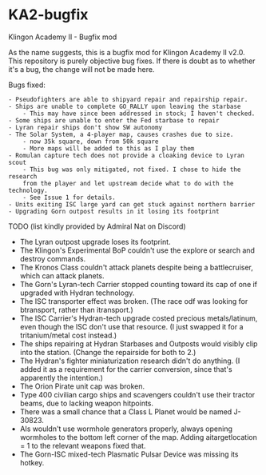 # KA2-bugfix
Klingon Academy II - Bugfix mod

As the name suggests, this is a bugfix mod for Klingon Academy II v2.0. This
repository is purely objective bug fixes. If there is doubt as to whether it's
a bug, the change will not be made here.

Bugs fixed:

	- Pseudofighters are able to shipyard repair and repairship repair.
	- Ships are unable to complete GO_RALLY upon leaving the starbase
		- This may have since been addressed in stock; I haven't checked.
	- Some ships are unable to enter the Fed starbase to repair
	- Lyran repair ships don't show SW autonomy
	- The Solar System, a 4-player map, causes crashes due to size.
		- now 35k square, down from 50k square
		- More maps will be added to this as I play them
	- Romulan capture tech does not provide a cloaking device to Lyran scout
		- This bug was only mitigated, not fixed. I chose to hide the research
		from the player and let upstream decide what to do with the technology.
		- See Issue 1 for details.
	- Units exiting ISC large yard can get stuck against northern barrier
	- Upgrading Gorn outpost results in it losing its footprint
	
TODO (list kindly provided by Admiral Nat on Discord)

- The Lyran outpost upgrade loses its footprint.
- The Klingon's Experimental BoP couldn't use the explore or search and destroy commands.
- The Kronos Class couldn't attack planets despite being a battlecruiser, which can attack planets.
- The Gorn's Lyran-tech Carrier stopped counting toward its cap of one if upgraded with Hydran technology.
- The ISC transporter effect was broken. (The race odf was looking for btransport, rather than itransport.)
- The ISC Carrier's Hydran-tech upgrade costed precious metals/latinum, even though the ISC don't use that resource. (I just swapped it for a tritanium/metal cost instead.)
- The ships repairing at Hydran Starbases and Outposts would visibly clip into the station. (Change the repairside for both to 2.)
- The Hydran's fighter miniaturization research didn't do anything. (I added it as a requirement for the carrier conversion, since that's apparently the intention.)
- The Orion Pirate unit cap was broken.
- Type 400 civilian cargo ships and scavengers couldn't use their tractor beams, due to lacking weapon hitpoints.
- There was a small chance that a Class L Planet would be named J-30823.
- AIs wouldn't use wormhole generators properly, always opening wormholes to the bottom left corner of the map. Adding aitargetlocation = 1 to the relevant weapons fixed that.
- The Gorn-ISC mixed-tech Plasmatic Pulsar Device was missing its hotkey.
